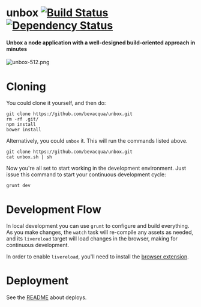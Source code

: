 # unbox [![Build Status](https://travis-ci.org/bevacqua/unbox.png?branch=master)](https://travis-ci.org/bevacqua/unbox) [![Dependency Status](https://gemnasium.com/bevacqua/unbox.png)](https://gemnasium.com/bevacqua/unbox)

#### Unbox a node application with a well-designed build-oriented approach in minutes

![unbox-512.png][1]

# Cloning

You could clone it yourself, and then do:

```shell
git clone https://github.com/bevacqua/unbox.git
rm -rf .git/
npm install
bower install
```

Alternatively, you could `unbox` it. This will run the commands listed above.

```shell
git clone https://github.com/bevacqua/unbox.git
cat unbox.sh | sh
```

Now you're all set to start working in the development environment. Just issue this command to start your continuous development cycle:

```shell
grunt dev
```

# Development Flow

In local development you can use `grunt` to configure and build everything. As you make changes, the `watch` task will re-compile any assets as needed, and its `livereload` target will load changes in the browser, making for continuous development.

In order to enable `livereload`, you'll need to install the [browser extension](http://feedback.livereload.com/knowledgebase/articles/86242).

# Deployment

See the [README](https://github.com/bevacqua/io/tree/master/deploy/README.markdown) about deploys.

  [1]: http://i.imgur.com/gBuopo8.png "Unbox it!"
